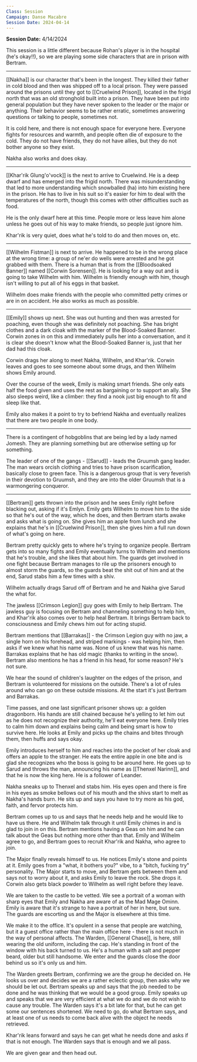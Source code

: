 ```yaml
---
Class: Session
Campaign: Danse Macabre
Session Date: 2024-04-14
---
```

**Session Date:** 4/14/2024

This session is a little different because Rohan's player is in the hospital (he's okay!!), so we are playing some side characters that are in prison with Bertram.

----

[[Nakha]] is our character that's been in the longest. They killed their father in cold blood and then was shipped off to a local prison. They were passed around the prisons until they got to [[Cruelwind Prison]], located in the frigid north that was an old stronghold built into a prison. They have been put into general population but they have never spoken to the leader or the major or anything. Their behavior seems to be rather erratic, sometimes answering questions or talking to people, sometimes not.

It is cold here, and there is not enough space for everyone here. Everyone fights for resources and warmth, and people often die of exposure to the cold. They do not have friends, they do not have allies, but they do not bother anyone so they exist.

Nakha also works and does okay.

----

[[Khar'rik Glung'o'vock]] is the next to arrive to Cruelwind. He is a deep dwarf and has emerged into the frigid north. There was misunderstanding that led to more understanding which snowballed (ha) into him existing here in the prison. He has to live in his suit so it's easier for him to deal with the temperatures of the north, though this comes with other difficulties such as food.

He is the only dwarf here at this time. People more or less leave him alone unless he goes out of his way to make friends, so people just ignore him.

Khar'rik is very quiet, does what he's told to do and then moves on, etc.

----

[[Wilhelm Fistman]] is next to arrive. He happened to be in the wrong place at the wrong time: a group of ne'er do wells were arrested and he got grabbed with them. There is a human that is from the [[Bloodsoaked Banner]] named [[Corwin Sorensen]]. He is looking for a way out and is going to take Wilhelm with him. Wilhelm is friendly enough with him, though isn't willing to put all of his eggs in that basket.

Wilhelm does make friends with the people who committed petty crimes or are in on accident. He also works as much as possible.

----

[[Emily]] shows up next. She was out hunting and then was arrested for poaching, even though she was definitely not poaching. She has bright clothes and a dark cloak with the marker of the Blood-Soaked Banner. Corwin zones in on this and immediately pulls her into a conversation, and it is clear she doesn't know what the Blood-Soaked Banner is, just that her dad had this cloak.

Corwin drags her along to meet Nakha, Wilhelm, and Khar'rik. Corwin leaves and goes to see someone about some drugs, and then Wilhelm shows Emily around.

Over the course of the week, Emily is making smart friends. She only eats half the food given and uses the rest as bargaining or to support an ally. She also sleeps weird, like a climber: they find a nook just big enough to fit and sleep like that.

Emily also makes it a point to try to befriend Nakha and eventually realizes that there are two people in one body.

----

There is a contingent of hobgoblins that are being led by a lady named Jomesh. They are planning something but are otherwise setting up for something.

The leader of one of the gangs - [[Sarud]] - leads the Gruumsh gang leader. The man wears orcish clothing and tries to have prison scarification, basically close to green face. This is a dangerous group that is very feverish in their devotion to Gruumsh, and they are into the older Gruumsh that is a warmongering conqueror.

----

[[Bertram]] gets thrown into the prison and he sees Emily right before blacking out, asking if it's Emlyn. Emily gets Wilhelm to move him to the side so that he's out of the way, which he does, and then Bertram starts awake and asks what is going on. She gives him an apple from lunch and she explains that he's in [[Cruelwind Prison]], then she gives him a full run down of what's going on here.

Bertram pretty quickly gets to where he's trying to organize people. Bertram gets into so many fights and Emily eventually turns to Wilhelm and mentions that he's trouble, and she likes that about him. The guards get involved in one fight because Bertram manages to rile up the prisoners enough to almost storm the guards, so the guards beat the shit out of him and at the end, Sarud stabs him a few times with a shiv.

Wilhelm actually drags Sarud off of Bertram and he and Nakha give Sarud the what for.

The jawless [[Crimson Legion]] guy goes with Emily to help Bertram. The jawless guy is focusing on Bertram and channeling something to help him, and Khar'rik also comes over to help heal Bertram. It brings Bertram back to consciousness and Emily chews him out for acting stupid.

Bertram mentions that [[Barrakas]] - the Crimson Legion guy with no jaw, a single horn on his forehead, and striped markings - was helping him, then asks if we knew what his name was. None of us knew that was his name. Barrakas explains that he has old magic (thanks to writing in the snow). Bertram also mentions he has a friend in his head, for some reason? He's not sure.

We hear the sound of children's laughter on the edges of the prison, and Bertram is volunteered for missions on the outside. There's a lot of rules around who can go on these outside missions. At the start it's just Bertram and Barrakas.

Time passes, and one last significant prisoner shows up: a golden dragonborn. His hands are still chained because he's yelling to let him out as he does not recognize their authority, he'll eat everyone here. Emily tries to calm him down and explains being calm and being smart is how to survive here. He looks at Emily and picks up the chains and bites through them, then huffs and says okay.

Emily introduces herself to him and reaches into the pocket of her cloak and offers an apple to the stranger. He eats the entire apple in one bite and is glad she recognizes who the boss is going to be around here. He goes up to Sarud and throws the man, announcing his name as [[Thenxel Narinn]], and that he is now the king here. He is a follower of Leander.

Nakha sneaks up to Thenxel and stabs him. His eyes open and there is fire in his eyes as smoke bellows out of his mouth and the shivs start to melt as Nakha's hands burn. He sits up and says you have to try more as his god, faith, and fervor protects him.

Bertram comes up to us and says that he needs help and he would like to have us there. He and Wilhelm talk through it until Emily chimes in and is glad to join in on this. Bertram mentions having a Geas on him and he can talk about the Geas but nothing more other than that. Emily and Wilhelm agree to go, and Bertram goes to recruit Khar'rik and Nakha, who agree to join.

The Major finally reveals himself to us. He notices Emily's stone and points at it. Emily goes from a "what, it bothers you?" vibe, to a "bitch, fucking try" personality. The Major starts to move, and Bertram gets between them and says not to worry about it, and asks Emily to leave the rock. She drops it. Corwin also gets black powder to Wilhelm as well right before they leave.

We are taken to the castle to be vetted. We see a portrait of a woman with sharp eyes that Emily and Nakha are aware of as the Mad Mage Ominn. Emily is aware that it's strange to have a portrait of her in here, but sure. The guards are escorting us and the Major is elsewhere at this time.

We make it to the office. It's opulent in a sense that people are watching, but it a guest office rather than the main office here - there is not much in the way of personal affects. The Warden, [[General Chase]], is here, still wearing the old uniform, including the cap. He's standing in front of the window with his back turned to us. He's a human with a salt and pepper beard, older but still handsome. We enter and the guards close the door behind us so it's only us and him.

The Warden greets Bertram, confirming we are the group he decided on. He looks us over and decides we are a rather eclectic group, then asks why we should be let out. Bertram speaks up and says that the job needed to be done and he was thinking that we would be a good group. Emily speaks up and speaks that we are very efficient at what we do and we do not wish to cause any trouble. The Warden says it's a bit late for that, but he can get some our sentences shortened. We need to go, do what Bertram says, and at least one of us needs to come back alive with the object he needs retrieved.

Khar'rik leans forward and says he can get what he needs done and asks if that is not enough. The Warden says that is enough and we all pass.

We are given gear and then head out.